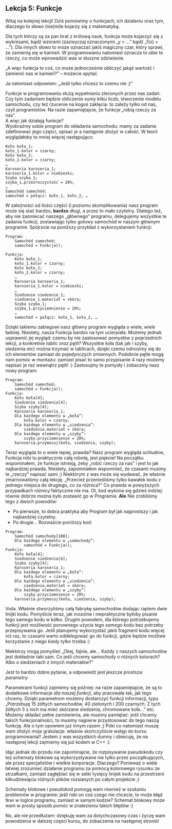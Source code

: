<h2>Lekcja 5: Funkcje</h2>

Witaj na kolejnej lekcji! Dziś pomówimy o funkcjach, ich działaniu oraz tym, dlaczego to słowo (nie)mile kojarzy się z matematyką.

Dla tych którzy są za pan brat z królową nauk, funkcja może kojarzyć się z wykresami, bądź wzorami (zazwyczaj oznaczonymi „y = …” bądź „f(x) = …”). Dla innych słowo to może oznaczać jakiś magiczny czar, który sprawi, że zamienią się w kamień. W programowaniu natomiast oznacza to *obie* te rzeczy, co może wprowadzić was w słuszne zdziwienie.

„A więc funkcja to coś, co może jednocześnie obliczyć jakąś wartość i zamienić nas w kamień?” – możecie spytać.

Ja natomiast odpowiem: „Jeśli tylko chcesz to czemu nie ;)”

Funkcje w programowaniu służą wypełnianiu zleconych przez nas zadań. Czy tym zadaniem będzie obliczenie sumy kilku liczb, stworzenie modelu samochodu, czy też rzucenie na kogoś zaklęcia: to zależy tylko od nas, czyli programistów. Na razie zapamiętajcie, że funkcje „robią rzeczy za nas”.<br/>
A więc jak działają funkcje?<br/>
Wyobraźmy sobie program do składania samochodu: mamy za zadanie zdefiniować jego części, opisać je a następnie złożyć w całość. W teorii wyglądałoby to mniej więcej następująco:

```
Koło koło_1;
koło_1.kolor = czarny;
Koło koło_2;
koło_2.kolor = czarny;
…
Karoseria karoseria_1;
karoseria_1.kolor = niebieski;
Szyba szyba_1;
szyba_1.przeźroczystość = 20%;
…
Samochód samochód;
samochód = połącz: koło_1, koło_2, …
```

W zależności od ilości części (i poziomu skomplikowania) nasz program może się stać bardzo, **bardzo** długi, a przez to mało czytelny. Dlatego też, aby nie zaśmiecać naszego „głównego” programu, delegujemy wszystkie te zadania funkcji, zostawiając tylko gotowy samochód w naszym głównym programie. Spójrzcie na poniższy przykład z wykorzystaniem funkcji:

```
Program:
	Samochód samochód;
	samochód = Funkcja();

Funkcja:
	Koło koło_1;
	koło_1.kolor = czarny;
	Koło koło_2;
	koło_2.kolor = czarny;
	…
	Karoseria karoseria_1;
	karoseria_1.kolor = niebieski;
	…
	Siedzenie siedzenie_1;
	siedzenie_1.materiał = skóra;
	Szyba szyba_1;
	szyba_1.przyciemnienie = 20%;
	…
	samochód = połącz: koło_1, koło_2, …
```

Dzięki takiemu zabiegowi nasz główny program wygląda o wiele, *wiele* ładniej. Niestety, nasza Funkcja bardzo na tym ucierpiała. Możemy jednak usprawnić jej wygląd: czemu by nie zastosować pomysłów z poprzednich lekcji, a konkretnie *tablic oraz pętli?* Wszystkie koła (tak jak i szyby, siedzenia etc) można trzymać w tablicach, dzięki czemu odnosimy się do ich elementów zamiast do pojedynczych zmiennych. Podobnie pętle mogą nam pomóc w montażu: zamiast pisać to samo przypisanie 4 razy możemy napisać je *raz* wewnątrz pętli! :)
Zastosujmy te pomysły i zobaczmy nasz nowy program:

```
Program:
	Samochód samochód;
	samochód = Funkcja();
Funkcja:
	Koło koła[4];
	Siedzenie siedzenia[4];
	Szyba szyby[4];
	Karoseria karoseria_1;
	Dla każdego elementu w „koła”:
		koła.kolor = czarny;
	Dla każdego elementu w „siedzenia”:
		siedzenia.materiał = skóra;
	Dla każdego elementu w „szyby”:
		szyby.przyciemnienie = 20%;
	karoseria.przymocuj(koła, siedzenia, szyby);
```

Teraz wygląda to o wiele lepiej, prawda?
Nasz program wygląda schludnie, Funkcja robi tu praktycznie całą robotę, jest pięknie!
Na początku wspominałem, że funkcje istnieją, żeby „robić rzeczy za nas” i jest to jak najbardziej prawda. Niestety, zapomniałem wspomnieć, że czasami musimy te „rzeczy” napisać sami ;)
Niektórym z was może się wydawać, że właśnie zmarnowaliśmy całą lekcję. „Przecież przenieśliśmy tylko kawałek kodu z jednego miejsca do drugiego, co za różnica?”
Co prawda w powyższych przypadkach różnicy faktycznie nie ma. Ot, kod wykona się gdzieś indziej: równie dobrze można było zostawić go w Programie.
**Ale**
Nie zrobiliśmy tego z dwóch powodów:
- Po pierwsze, to dobra praktyka aby Program był jak najprostszy i jak najbardziej czytelny.
- Po drugie… Rozważcie poniższy kod:

```
Program:
	Samochód samochody[100];
	Dla każdego elementu w „samochody”:
		samochód = Funkcja();
Funkcja:
	Koło koła[4];
	Siedzenie siedzenia[4];
	Szyba szyby[4];
	Karoseria karoseria_1;
	Dla każdego elementu w „koła”:
		koła.kolor = czarny;
	Dla każdego elementu w „siedzenia”:
		siedzenia.materiał = skóra;
	Dla każdego elementu w „szyby”:
		szyby.przyciemnienie = 20%;
	karoseria.przymocuj(koła, siedzenia, szyby);
```

Voila. Właśnie stworzyliśmy całą fabrykę samochodów dodając raptem dwie linijki kodu. Pomyślcie teraz, jak mozolne i niepraktyczne byłoby pisanie tego samego kodu w kółko.
Drugim powodem, dla którego potrzebujemy funkcji jest możliwość ponownego użycia *tego samego kodu* bez potrzeby przepisywania go. Jeśli planujemy wykorzystać jakiś fragment kodu więcej niż raz, to czasami warto oddelegować go do funkcji, gdzie będzie możliwe korzystanie z niego kiedy tylko trzeba :)

Niektórzy mogą pomyśleć „Okej, fajnie, ale… Każdy z naszych samochodów jest dokładnie taki sam. Co jeśli chcemy samochody o różnych kolorach? Albo o siedzeniach z innych materiałów?”

Jest to bardzo dobre pytanie, a odpowiedź jest jeszcze prostsza: *parametry.*

Parametrami funkcji zajmiemy się później: na razie zapamiętajcie, że są to dodatkowe informacje *dla naszej funkcji*, aby pracowała tak, jak tego chcemy. Dzięki parametrom możemy dostarczyć funkcji informacji, typu „Potrzebuję 15 żółtych samochodów, 40 zielonych i 200 czarnych. Z tych żółtych 5 z nich ma mieć skórzane siedzenia, chromowane koła…” etc. Możemy składać pełne zamówienia, ale musimy pamiętać: jeśli chcemy takich funkcjonalności, to musimy najpierw przystosować do tego naszą funkcję. Ale o tym opowiem już innym razem ;)
Póki co natomiast muszę wam złożyć moje gratulacje: właśnie skończyliście wstęp do kursu programowania!! Jestem z was wszystkich dumny i obiecuję, że na następnej lekcji zajmiemy się już kodem w C++ :)

Idąc jednak do przodu nie zapominajcie, że rozpisywanie pseudokodu czy też schematy blokowe są wykorzystywane nie tylko przez początkujących, ale przez specjalistów i wielkie korporacje. Dlaczego? Ponieważ o wiele łatwiej zrozumieć działanie programu za pomocą kolorowego rysunku ze strzałkami, zamiast zagłębiać się w setki tysięcy linijek kodu na przestrzeni kilkudziesięciu różnych plików rozsianych po całym projekcie ;)

Schematy blokowe i pseudokod pomogą wam również w szukaniu problemów w programie: jeśli robi on coś czego nie chcecie, to może błąd tkwi w logice programu, zamiast w samym kodzie? Schemat blokowy może wam w prosty sposób pomóc w znalezieniu takich błędów :)

No, ale nie przedłużam: dziękuję wam za dotychczasowy czas i życzę wam powodzenia w dalszej części kursu, do zobaczenia na następnej stronie!
